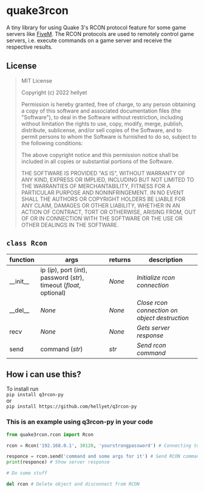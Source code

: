 # quake3rcon
A tiny library for using Quake 3's RCON protocol feature for some game servers like [FiveM](https://fivem.net/).
The RCON protocols are used to remotely control game servers, i.e. execute commands on a game server and receive the respective results.

## License
> MIT License
> 
> Copyright (c) 2022 hellyet
> 
> Permission is hereby granted, free of charge, to any person obtaining a copy
> of this software and associated documentation files (the "Software"), to deal
> in the Software without restriction, including without limitation the rights
> to use, copy, modify, merge, publish, distribute, sublicense, and/or sell
> copies of the Software, and to permit persons to whom the Software is
> furnished to do so, subject to the following conditions:
> 
> The above copyright notice and this permission notice shall be included in all
> copies or substantial portions of the Software.
> 
> THE SOFTWARE IS PROVIDED "AS IS", WITHOUT WARRANTY OF ANY KIND, EXPRESS OR
> IMPLIED, INCLUDING BUT NOT LIMITED TO THE WARRANTIES OF MERCHANTABILITY,
> FITNESS FOR A PARTICULAR PURPOSE AND NONINFRINGEMENT. IN NO EVENT SHALL THE
> AUTHORS OR COPYRIGHT HOLDERS BE LIABLE FOR ANY CLAIM, DAMAGES OR OTHER
> LIABILITY, WHETHER IN AN ACTION OF CONTRACT, TORT OR OTHERWISE, ARISING FROM,
> OUT OF OR IN CONNECTION WITH THE SOFTWARE OR THE USE OR OTHER DEALINGS IN THE
> SOFTWARE.

## `class Rcon`
| __function__ | __args__                                                               | __returns__ | __description__                               |
|--------------|------------------------------------------------------------------------|-------------| --------------------------------------------- |
| \_\_init\_\_ | ip (*ip*), port (*int*), password (*str*), timeout (*float*, optional) | *None*      | *Initialize rcon connection*                  |
| \_\_del\_\_  | *None*                                                                 | *None*      | *Close rcon connection on object destruction* |
| recv         | *None*                                                                 | *None*      | *Gets server response*                        |
| send         | command (*str*)                                                        | *str*       | *Send rcon command*                           |

## How i can use this?
To install run  
`pip install q3rcon-py`  
or  
`pip install https://github.com/hellyet/q3rcon-py`

### This is an example using q3rcon-py in your code
```py
from quake3rcon.rcon import Rcon

rcon = Rcon('192.168.0.1', 30120, 'yourstrongpassword') # Connecting to RCON

responce = rcon.send('command and some args for it') # Send RCON command
print(responce) # Show server response

# Do some stuff

del rcon # Delete object and disconnect from RCON
```
